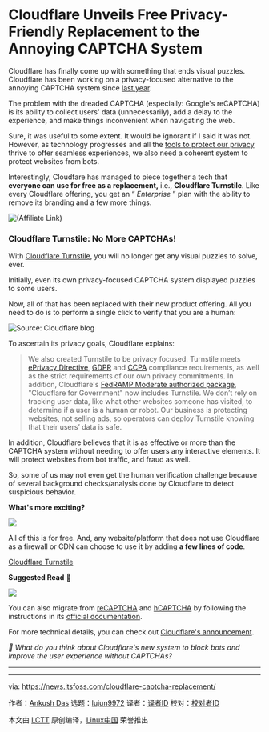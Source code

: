 [#]: subject: "Cloudflare Unveils Free Privacy-Friendly Replacement to the Annoying CAPTCHA System"
[#]: via: "https://news.itsfoss.com/cloudflare-captcha-replacement/"
[#]: author: "Ankush Das https://news.itsfoss.com/author/ankush/"
[#]: collector: "lujun9972/lctt-scripts-1693450080"
[#]: translator: " "
[#]: reviewer: " "
[#]: publisher: " "
[#]: url: " "

Cloudflare Unveils Free Privacy-Friendly Replacement to the Annoying CAPTCHA System
======
Cloudflare has finally come up with something that ends visual puzzles.
Cloudflare has been working on a privacy-focused alternative to the annoying CAPTCHA system since [last year][1].

The problem with the dreaded CAPTCHA (especially: Google's reCAPTCHA) is its ability to collect users' data (unnecessarily), add a delay to the experience, and make things inconvenient when navigating the web.

Sure, it was useful to some extent. It would be ignorant if I said it was not. However, as technology progresses and all the [tools to protect our privacy][2] thrive to offer seamless experiences, we also need a coherent system to protect websites from bots.

Interestingly, Cloudfare has managed to piece together a tech that **everyone can use for free as a replacement,** i.e., **Cloudflare Turnstile**. Like every Cloudflare offering, you get an “ _Enterprise_ ” plan with the ability to remove its branding and a few more things.

![\(Affiliate Link\)][3]

### Cloudflare Turnstile: No More CAPTCHAs!

With [Cloudflare Turnstile][4], you will no longer get any visual puzzles to solve, ever.

Initially, even its own privacy-focused CAPTCHA system displayed puzzles to some users.

Now, all of that has been replaced with their new product offering. All you need to do is to perform a single click to verify that you are a human:

![Source: Cloudflare blog][5]

To ascertain its privacy goals, Cloudflare explains:

> We also created Turnstile to be privacy focused. Turnstile meets [ePrivacy Directive][6], [GDPR][7] and [CCPA][8] compliance requirements, as well as the strict requirements of our own privacy commitments. In addition, Cloudflare's [FedRAMP Moderate authorized package][9], "Cloudflare for Government" now includes Turnstile. We don’t rely on tracking user data, like what other websites someone has visited, to determine if a user is a human or robot. Our business is protecting websites, not selling ads, so operators can deploy Turnstile knowing that their users’ data is safe.

In addition, Cloudflare believes that it is as effective or more than the CAPTCHA system without needing to offer users any interactive elements. It will protect websites from bot traffic, and fraud as well.

So, some of us may not even get the human verification challenge because of several background checks/analysis done by Cloudflare to detect suspicious behavior.

**What's more exciting?**

![][10]

All of this is for free. And, any website/platform that does not use Cloudflare as a firewall or CDN can choose to use it by adding **a few lines of code**.

[Cloudflare Turnstile][4]

**Suggested Read** 📖

![][11]

You can also migrate from [reCAPTCHA][12] and [hCAPTCHA][13] by following the instructions in its [official documentation][14].

For more technical details, you can check out [Cloudflare's announcement][15].

_💬 What do you think about Cloudflare's new system to block bots and improve the user experience without CAPTCHAs?_

* * *

--------------------------------------------------------------------------------

via: https://news.itsfoss.com/cloudflare-captcha-replacement/

作者：[Ankush Das][a]
选题：[lujun9972][b]
译者：[译者ID](https://github.com/译者ID)
校对：[校对者ID](https://github.com/校对者ID)

本文由 [LCTT](https://github.com/LCTT/TranslateProject) 原创编译，[Linux中国](https://linux.cn/) 荣誉推出

[a]: https://news.itsfoss.com/author/ankush/
[b]: https://github.com/lujun9972
[1]: https://news.itsfoss.com/cloudflare-pat/
[2]: https://itsfoss.com/privacy-tools/
[3]: https://proton.go2cloud.org/favicons/apple-touch-icon.png
[4]: https://www.cloudflare.com/en-in/products/turnstile/
[5]: https://news.itsfoss.com/content/images/2023/10/cloudflare-turnstile.gif
[6]: https://www.cloudflare.com/learning/privacy/what-is-eprivacy-directive/
[7]: https://www.cloudflare.com/learning/privacy/what-is-the-gdpr/
[8]: https://www.cloudflare.com/learning/privacy/what-is-the-ccpa/
[9]: https://marketplace.fedramp.gov/products/FR2000863987
[10]: https://news.itsfoss.com/content/images/2023/10/turnsite-dashboard.jpg
[11]: https://linuxhandbook.com/content/images/size/w256h256/2021/08/Linux-Handbook-New-Logo.png
[12]: https://www.google.com/recaptcha/about/
[13]: https://www.hcaptcha.com/
[14]: https://developers.cloudflare.com/turnstile/migration/
[15]: https://blog.cloudflare.com/turnstile-ga/
